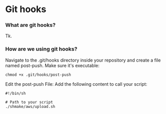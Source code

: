 # Git hooks

### What are git hooks?

Tk.

### How are we using git hooks?

Navigate to the .git/hooks directory inside your repository and create a file named post-push. Make sure it's executable:

```
chmod +x .git/hooks/post-push
```

Edit the post-push File: Add the following content to call your script:

```
#!/bin/sh

# Path to your script
./shmake/aws/upload.sh
```
